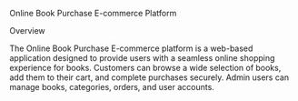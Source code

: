 Online Book Purchase E-commerce Platform

Overview

The Online Book Purchase E-commerce platform is a web-based application designed to provide users with a seamless online shopping experience for books. Customers can browse a wide selection of books, add them to their cart, and complete purchases securely. Admin users can manage books, categories, orders, and user accounts.
